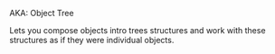 AKA: Object Tree

Lets you compose objects intro trees structures and work with these structures as if they were
individual objects.